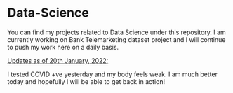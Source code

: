 # Data-Science
You can find my projects related to Data Science under this repository.
I am currently working on Bank Telemarketing dataset project and I will continue to push my work here on a daily basis.

<u>Updates as of 20th January, 2022:</u>

I tested COVID +ve yesterday and my body feels weak. I am much better today and hopefully I will be able to get back in action!
